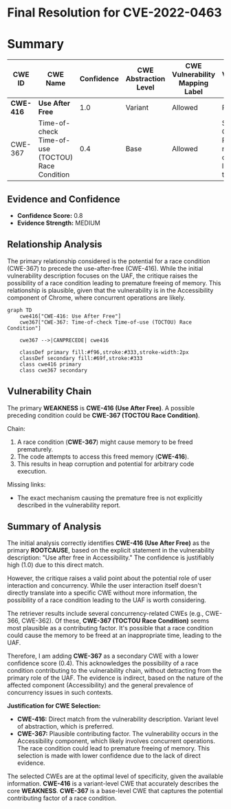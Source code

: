 # Final Resolution for CVE-2022-0463

# Summary
| CWE ID | CWE Name | Confidence | CWE Abstraction Level | CWE Vulnerability Mapping Label | CWE-Vulnerability Mapping Notes |
|---|---|---|---|---|---|
| **CWE-416** | **Use After Free** | 1.0 | Variant | Allowed | Primary CWE |
| CWE-367 | Time-of-check Time-of-use (TOCTOU) Race Condition | 0.4 | Base | Allowed | Secondary Candidate: Possible race condition leading to the UAF |

## Evidence and Confidence

*   **Confidence Score:** 0.8
*   **Evidence Strength:** MEDIUM

## Relationship Analysis
The primary relationship considered is the potential for a race condition (CWE-367) to precede the use-after-free (CWE-416). While the initial vulnerability description focuses on the UAF, the critique raises the possibility of a race condition leading to premature freeing of memory. This relationship is plausible, given that the vulnerability is in the Accessibility component of Chrome, where concurrent operations are likely.

```mermaid
graph TD
    cwe416["CWE-416: Use After Free"]
    cwe367["CWE-367: Time-of-check Time-of-use (TOCTOU) Race Condition"]

    cwe367 -->|CANPRECEDE| cwe416

    classDef primary fill:#f96,stroke:#333,stroke-width:2px
    classDef secondary fill:#69f,stroke:#333
    class cwe416 primary
    class cwe367 secondary
```

## Vulnerability Chain
The primary **WEAKNESS** is **CWE-416 (Use After Free)**. A possible preceding condition could be **CWE-367 (TOCTOU Race Condition)**.

Chain:
1.  A race condition (**CWE-367**) might cause memory to be freed prematurely.
2.  The code attempts to access this freed memory (**CWE-416**).
3.  This results in heap corruption and potential for arbitrary code execution.

Missing links:
- The exact mechanism causing the premature free is not explicitly described in the vulnerability report.

## Summary of Analysis
The initial analysis correctly identifies **CWE-416 (Use After Free)** as the primary **ROOTCAUSE**, based on the explicit statement in the vulnerability description: "Use after free in Accessibility." The confidence is justifiably high (1.0) due to this direct match.

However, the critique raises a valid point about the potential role of user interaction and concurrency. While the user interaction itself doesn't directly translate into a specific CWE without more information, the possibility of a race condition leading to the UAF is worth considering.

The retriever results include several concurrency-related CWEs (e.g., CWE-366, CWE-362). Of these, **CWE-367 (TOCTOU Race Condition)** seems most plausible as a contributing factor. It's possible that a race condition could cause the memory to be freed at an inappropriate time, leading to the UAF.

Therefore, I am adding **CWE-367** as a secondary CWE with a lower confidence score (0.4). This acknowledges the possibility of a race condition contributing to the vulnerability chain, without detracting from the primary role of the UAF. The evidence is indirect, based on the nature of the affected component (Accessibility) and the general prevalence of concurrency issues in such contexts.

**Justification for CWE Selection:**

*   **CWE-416:** Direct match from the vulnerability description. Variant level of abstraction, which is preferred.
*   **CWE-367:** Plausible contributing factor. The vulnerability occurs in the Accessibility component, which likely involves concurrent operations. The race condition could lead to premature freeing of memory. This selection is made with lower confidence due to the lack of direct evidence.

The selected CWEs are at the optimal level of specificity, given the available information. **CWE-416** is a variant-level CWE that accurately describes the core **WEAKNESS**. **CWE-367** is a base-level CWE that captures the potential contributing factor of a race condition.